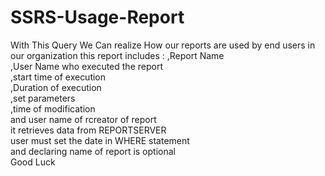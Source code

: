 # SSRS-Usage-Report
With This Query We Can realize How our reports are used by end users in our organization
this report includes :
,Report Name <br>
,User Name who executed the report <br>
,start time of execution <br>
,Duration of execution <br>
,set parameters <br>
,time of modification <br>
and user name of rcreator of report <br>
it retrieves data from REPORTSERVER <br>
user must set the date in WHERE statement <br>
and declaring name of report is optional <br>
Good Luck 
